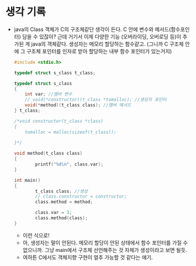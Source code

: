 # 생각 기록
- java의 Class 객체가 C의 구조체같단 생각이 든다. C 안에 변수와 메서드(함수포인터) 담을 수 있잖아? 근데 거기서 이제 다양한 기능 (오버라이딩, 오버로딩 등)이 추가된 게 java의 객체같다. 생성자는 메모리 할당하는 함수같고. (그니까 C 구조체 안에 그 구조체 포인터를 인자로 받아 할당하는 내부 함수 포인터가 있는거지)

    ```c
    #include <stdio.h>
    
    typedef struct s_class t_class;
    
    typedef struct s_class
    {
        int var; //멤버 변수
        // void(*constructor)(t_class *tomalloc); //생성자 포인터
        void(*method)(t_class class); //멤버 메서드	
    } t_class;
    
    /*void constructor(t_class *class)
    {
        tomalloc = malloc(sizeof(t_class));
    	
    }*/
    
    void method(t_class class)
    {
            printf("%d\n", class.var);
    }
    
    int main()
    {
            t_class class; //생성
            // class.constructor = constructor;
            class.method = method;
    
            class.var = 3;
            class.method(class);
    }
    ```

    - 이런 식으로!
    - 아, 생성자는 말이 안된다. 메모리 할당이 안된 상태에서 함수 포인터를 가질 수 없으니까. 그냥 main에서 구조체 선언해주는 것 자체가 생성이라고 보면 될듯.
    - 여하튼 C에서도 객체지향 구현이 얼추 가능할 것 같다는 얘기.